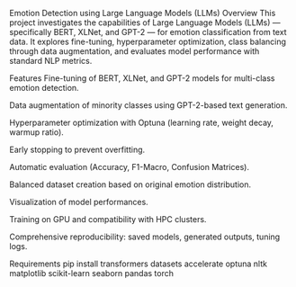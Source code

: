Emotion Detection using Large Language Models (LLMs)
Overview
This project investigates the capabilities of Large Language Models (LLMs) — specifically BERT, XLNet, and GPT-2 — for emotion classification from text data. 
It explores fine-tuning, hyperparameter optimization, class balancing through data augmentation, and evaluates model performance with standard NLP metrics.

Features
Fine-tuning of BERT, XLNet, and GPT-2 models for multi-class emotion detection.

Data augmentation of minority classes using GPT-2-based text generation.

Hyperparameter optimization with Optuna (learning rate, weight decay, warmup ratio).

Early stopping to prevent overfitting.

Automatic evaluation (Accuracy, F1-Macro, Confusion Matrices).

Balanced dataset creation based on original emotion distribution.

Visualization of model performances.

Training on GPU and compatibility with HPC clusters.

Comprehensive reproducibility: saved models, generated outputs, tuning logs.

Requirements
pip install transformers datasets accelerate optuna nltk matplotlib scikit-learn seaborn pandas torch

